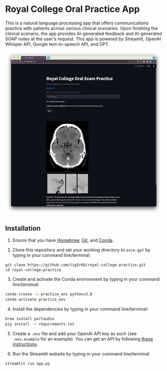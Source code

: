 # Royal College Oral Practice App

This is a natural language processing app that offers communications practice with patients across various clinical scenarios. Upon finishing the clinical scenario, the app provides AI-generated feedback and AI-generated SOAP notes at the user's request. This app is powered by Streamlit, OpenAI Whisper API, Google text-to-speech API, and GPT.

![Screenshot of the app](https://raw.githubusercontent.com/tig3r66/royal-college-practice/main/example.png)

## Installation

1. Ensure that you have [Homebrew](https://brew.sh/), [Git](https://git-scm.com/downloads), and [Conda](https://docs.conda.io/projects/conda/en/latest/user-guide/install/index.html).

2. Clone this repository and set your working directory to `osce-gpt` by typing in your command line/terminal:

```
git clone https://github.com/tig3r66/royal-college-practice.git
cd royal-college-practice
```

3. Create and activate the Conda environment by typing in your command line/terminal:

```bash
conda create -n practice_env python=3.8
conda activate practice_env
```

4. Install the dependencies  by typing in your command line/terminal:

```bash
brew install portaudio
pip install -r requirements.txt
```

5. Create a `.env` file and add your OpenAI API key as such (see `.env.example` for an example). You can get an API by following [these instructions](https://help.openai.com/en/articles/4936850-where-do-i-find-my-secret-api-key).

6. Run the Streamlit website by typing in your command line/terminal:

```bash
streamlit run app.py
```
